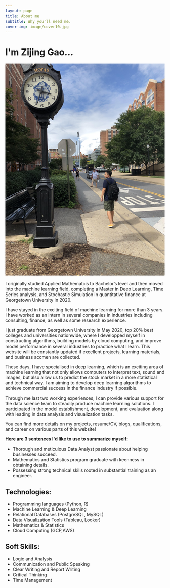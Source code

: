 ```yaml
---
layout: page
title: About me
subtitle: Why you'll need me.
cover-img: image/cover10.jpg
---
```


# I'm Zijing Gao...

![](/image/self.jpg)

I originally studied Applied Mathematcis to Bachelor’s level and then moved into the machine learning field, completing a Master in Deep Learning, Time Series analysis, and Stochastic Simulation in quantitative finance at Georgetown University in 2020.

I have stayed in the exciting field of machine learning for more than 3 years. I have worked as an intern in several companies in industries including consulting, finance, as well as some research experience.

I just graduate from Georgetown University in May 2020, top 20% best colleges and universities nationwide, where I developped myself in constructing algorithms, building models by cloud computing, and improve model performance in several industries to practice what I learn. This website will be constantly updated if excellent projects, learning materials, and business accmen are collected.

These days, I have specialised in deep learning, which is an exciting area of machine learning that not only allows computers to interpret text, sound and images, but also allow us to predict the stock market in a more statistical and technical way. I am aiming to develop deep learning algorithms to achieve commercial success in the finance industry if possible.

Through me last two working experiences, I can provide various support for the data science team to steadily produce machine learning solutions. I participated in the model establishment, development, and evaluation along with leading in data analysis and visualization tasks.

You can find more details on my projects, resume/CV, blogs, qualifications, and career on various parts of this website!

__Here are 3 sentences I'd like to use to summarize myself:__

- Thorough and meticulous Data Analyst passionate about helping businesses succeed.
- Mathematics and Statistics program graduate with keenness in obtaining details.
- Possessing strong technical skills rooted in substantial training as an engineer.

## Technologies:

- Programming languages (Python, R)
- Machine Learning & Deep Learning
- Relational Databases (PostgreSQL, MySQL)
- Data Visualization Tools (Tableau, Looker)
- Mathematics & Statistics
- Cloud Computing (GCP,AWS)

## Soft Skills:

- Logic and Analysis
- Communication and Public Speaking
- Clear Writing and Report Writing
- Critical Thinking
- Time Management
